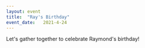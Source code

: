 ```yaml
---
layout: event
title:  "Ray's Birthday"
event_date:   2021-4-24
---
```


Let's gather together to celebrate Raymond's birthday!
